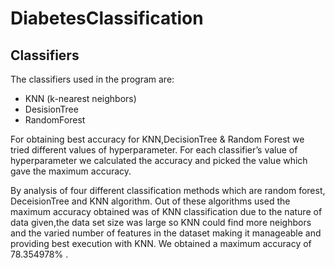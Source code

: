 # DiabetesClassification

## Classifiers
The classifiers used in the program are:
  * KNN (k-nearest neighbors)
  * DesisionTree
  * RandomForest
  
For obtaining best accuracy for KNN,DecisionTree & Random Forest we tried different values of hyperparameter. For each classifier’s value of hyperparameter we calculated the accuracy and picked the value which gave the maximum accuracy. 

By analysis of four different classification methods which are random forest, DeceisionTree and KNN algorithm. Out of these algorithms used the maximum accuracy obtained was of KNN classification due to the nature of data given,the data set size was large so KNN could find more neighbors and the varied number of features in the dataset making it manageable and providing best execution with KNN. We obtained a maximum accuracy of 78.354978% .
